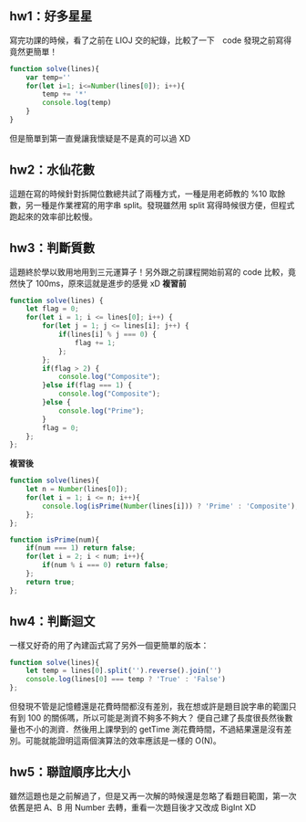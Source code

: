 ## hw1：好多星星
寫完功課的時候，看了之前在 LIOJ 交的紀錄，比較了一下　code 發現之前寫得竟然更簡單！
```js
function solve(lines){
    var temp=''
    for(let i=1; i<=Number(lines[0]); i++){
        temp += '*'
        console.log(temp)
    }
}
```
但是簡單到第一直覺讓我懷疑是不是真的可以過 XD

## hw2：水仙花數
這題在寫的時候針對拆開位數總共試了兩種方式，一種是用老師教的 %10 取餘數，另一種是作業裡寫的用字串 split。發現雖然用 split 寫得時候很方便，但程式跑起來的效率卻比較慢。

## hw3：判斷質數
這題終於學以致用地用到三元運算子！另外跟之前課程開始前寫的 code 比較，竟然快了 100ms，原來這就是進步的感覺 xD
**複習前**
```js
function solve(lines) {
	let flag = 0;
	for(let i = 1; i <= lines[0]; i++) {
		for(let j = 1; j <= lines[i]; j++) {
			if(lines[i] % j === 0) {
				flag += 1;
			};
		};
		if(flag > 2) {
			console.log("Composite");
		}else if(flag === 1) {
			console.log("Composite");
		}else {
			console.log("Prime");
		}
		flag = 0;
	};
};
```
**複習後**
```js
function solve(lines){
    let n = Number(lines[0]);
	for(let i = 1; i <= n; i++){
		console.log(isPrime(Number(lines[i])) ? 'Prime' : 'Composite');
	};
};

function isPrime(num){
	if(num === 1) return false;
	for(let i = 2; i < num; i++){
		if(num % i === 0) return false;
	};
	return true;
};
```

## hw4：判斷迴文
一樣又好奇的用了內建函式寫了另外一個更簡單的版本：
```js
function solve(lines){
    let temp = lines[0].split('').reverse().join('')
	console.log(lines[0] === temp ? 'True' : 'False')
};
```
但發現不管是記憶體還是花費時間都沒有差別，我在想或許是題目說字串的範圍只有到 100 的關係嗎，所以可能是測資不夠多不夠大？
便自己建了長度很長然後數量也不小的測資．然後用上課學到的 getTime 測花費時間，不過結果還是沒有差別。可能就能證明這兩個演算法的效率應該是一樣的 O(N)。

## hw5：聯誼順序比大小
雖然這題也是之前解過了，但是又再一次解的時候還是忽略了看題目範圍，第一次依舊是把 A、B 用 Number 去轉，重看一次題目後才又改成 BigInt XD